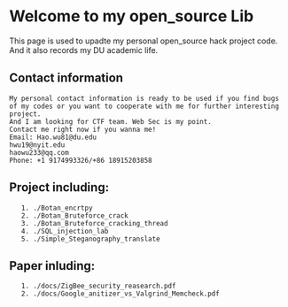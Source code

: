 
# Welcome to my open_source Lib
This page is used to upadte my personal open_source hack project code.        
And it also records my DU academic life.

## Contact information
```
My personal contact information is ready to be used if you find bugs    
of my codes or you want to cooperate with me for further interesting project.                                                        
And I am looking for CTF team. Web Sec is my point.     
Contact me right now if you wanna me!    
Email: Hao.wu81@du.edu                    
hwu19@nyit.edu                          
haowu233@qq.com             
Phone: +1 9174993326/+86 18915203858
```

## Project including:

```
   1. ./Botan_encrtpy   
   2. ./Botan_Bruteforce_crack
   3. ./Botan_Bruteforce_cracking_thread
   4. ./SQL_injection_lab
   5. ./Simple_Steganography_translate
```    
## Paper inluding:   

```
   1. ./docs/ZigBee_security_reasearch.pdf
   2. ./docs/Google_anitizer_vs_Valgrind_Memcheck.pdf
```
